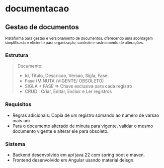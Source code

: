 # documentacao

## Gestao de documentos
<sup>Plataforma para gestão e versionamento de documentos, oferecendo uma abordagem simplificada e eficiente para organização, controle e rastreamento de alterações.</sup>

### Estrutura

> Documento: 
> * Id, Titulo, Descricao, Versao, Sigla, Fase.
> * Fase (MINUTA /VIGENTE/ OBSOLETO)
> * SIGLA + FASE =>  Chave exclusiva para cada registro
> * CRUD :  Criar, Editar, Excluir e Ler registros

### Requisitos

* Regras adicionais: Copia de um registro somando ao numero de varsao mais um
* Para o documento alterado de minuta para vigente, validar o mesmo documento vigente e alterar ele para obsoleto.

### Sistema

 - Backend desenvolvido em api java 22 com spring boot e maven. 
 - Frontend desenvolvido em Angular usando material deisgn.



